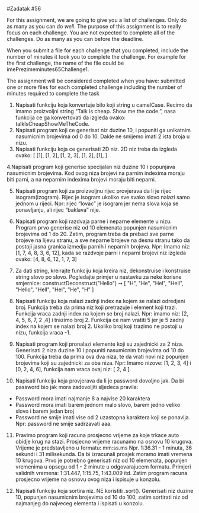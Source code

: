 #Zadatak #56

For this assignment, we are going to give you a list of challenges. Only do as many as you can do *well*. The purpose of this assignment is to really focus on each challenge. You are not expected to complete all of the challenges. Do as many as you can before the deadline.


When you submit a file for each challenge that you completed, include the number of minutes it took you to complete the challenge. For example for the first challenge, the name of the file could be imePrezimeminutes65Challenge1.

The assignment will be considered completed when you have:
submitted one or more files for each completed challenge including the number of minutes required to complete the task

1. Napisati funkciju koja konvertuje bilo koji string u camelCase. Recimo da imamo proizvoljni string  “Talk is cheap. Show me the code.”, nasa funkcija ce ga konvertovati da izgleda ovako: talkIsCheapShowMeTheCode.
2. Napisati program koji ce generisat niz duzine 10, i popuniti ga unikatnim nasumicnim brojevima od 0 do 10. Dakle ne smijemo imati 2 ista broja u nizu.
3. Napisati funkciju koja ce generisati 2D niz. 2D niz treba da izgleda ovako:
[
  [1],
  [1, 2],
  [1, 2, 3],
  [1, 2],
  [1],
]

4.Napisati program koji generise specijalan niz duzine 10 i popunjava nasumicnim brojevima. Kod ovog niza brojevi na parnim indexima moraju biti parni, a na neparnim indexima brojevi moraju biti neparni.

5. Napisati program koji za proizvoljnu rijec provjerava da li je rijec isogram(izogram). Rijec je isogram ukoliko sve svako slovo nalazi samo jednom u rijeci. Npr: rijec “lovac” je isogram jer nema slova koja se ponavljanju, ali rijec “baklava” nije.

6. Napisati program koji razdvaja parne i neparne elemente u nizu. Program prvo generise niz od 10 elemenata popunjen nasumicnim brojevima od 1 do 20. Zatim, program treba da prebaci sve parne brojeve na lijevu stranu, a sve neparne brojeve na desnu stranu tako da postoji jasna granica izmedju parnih i neparnih brojeva.
Npr:
Imamo niz: [1, 7, 4, 8, 3, 6, 12], kada se razdvoje parni i neparni brojevi niz izgleda ovako: [4, 8, 6, 12, 1, 7, 3]

7. Za dati string, kreirajte funkciju koja kreira niz, dekonstruise i konstruise string slovo po slovo. Pogledajte primjer u nastavku za neke korisne smjernice:
constructDeconstruct("Hello") ➞ [
  "H",
  "He",
  "Hel",
  "Hell",
  "Hello",
  "Hell",
  "Hel",
  "He",
  "H"
]

8. Napisati funkciju koja nalazi zadnji index na kojem se nalazi odredjeni broj. Funkcija treba da prima niz koji pretrazuje i element koji trazi. Funkcija vraca zadnji index na kojem se broj nalazi. Npr: imamo niz: [2, 4, 5, 6, 7, 2 ,4] i trazimo broj 2. Funkcija ce nam vratiti 5 jer je 5 zadnji index na kojem se nalazi broj 2. Ukoliko broj koji trazimo ne postoji u nizu, funkcija vraca -1.

9. Napisati program koji pronalazi elemente koji su zajednicki za 2 niza. Generisati 2 niza duzine 10 i popuniti nasumicnim brojevima od 10 do 100. Funkcija treba da prima ova dva niza, te da vrati novi niz popunjen brojevima koji su zajednicki za oba niza. Npr: Imamo nizove: [1, 2, 3, 4] i [0, 2, 4, 6], funkcija nam vraca ovaj niz: [ 2, 4 ].

10. Napisati funkciju koja provjerava da li je password dovoljno jak. Da bi password bio jak mora zadovoljiti sljedeca pravila:
- Password mora imati najmanje 8 a najvise 20 karaktera
- Password mora imati barem jednom malo slovo, barem jedno veliko slovo i barem jedan broj
- Password ne smije imati vise od 2 uzastopna karaktera koji se ponavlja. Npr: password ne smije sadrzavati aaa.

11. Pravimo program koji racuna prosjecno vrijeme za koje trkace auto obidje krug na stazi. Prosjecno vrijeme racunamo na osnovu 10 krugova. Vrijeme je predstavljeno u formatu: mm:ss.ms Npr. 1:36.31 - 1 minuta, 36 sekundi i 31 milisekunda. Da bi izracunali prosjek moramo imati vremena 10 krugova. Prvo je potrebno generisati niz od 10 elemenata, popunjen vremenima u opsegu od 1 - 2 minute u odgovarajucem formatu. Primjeri validnih vremena: 1:31.447, 1:15.75, 1:43.009 itd. Zatim program racuna prosjecno vrijeme na osnovu ovog niza i ispisuje u konzolu.

12. Napisati funkciju koja sortira niz. NE koristiti .sort(). Generisati niz duzine 10, popunjen nasumicnim brojevima od 10 do 100, zatim sortirati niz od najmanjeg do najveceg elementa i ispisati u konzolu.
